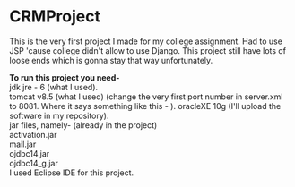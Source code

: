# CRMProject

This is the very first project I made for my college assignment. Had to use JSP 'cause college didn't allow to use Django. This project still have lots of loose ends which is gonna stay that way unfortunately.  


**To run this project you need-**  
jdk jre - 6 (what I used).  
tomcat v8.5 (what I used)   (change the very first port number in server.xml to 8081. Where it says something like this - 
                             <Connector connectionTimeout="60000" port="----" protocol="HTTP/1.1" redirectPort="8443"/>).
oracleXE 10g (I'll upload the software in my repository).  
jar files, namely-  (already in the project)  
    activation.jar  
    mail.jar  
    ojdbc14.jar  
    ojdbc14_g.jar  
I used Eclipse IDE for this project.

